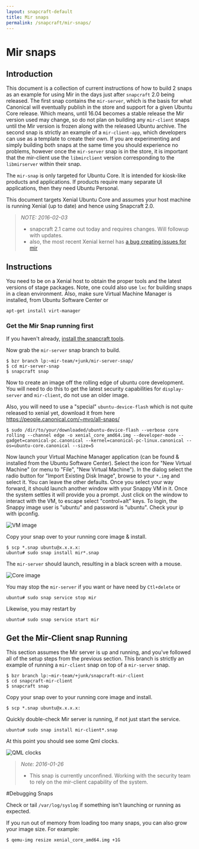 ```yaml
---
layout: snapcraft-default
title: Mir snaps
permalink: /snapcraft/mir-snaps/
---
```

# Mir snaps

## Introduction

This document is a collection of current instructions of how to build 2 snaps
as an example for using Mir in the days just after `snapcraft` 2.0 being
released. The first snap contains the `mir-server`, which is the basis for what
Canonical will eventually publish in the store and support for a given Ubuntu
Core release. Which means, until 16.04 becomes a stable release the Mir
version used may change, so do not plan on building any `mir-client` snaps
until the Mir version is frozen along with the released Ubuntu archive. The
second snap is strictly an example of a `mir-client-app`, which developers can
use as a template to create their own. If you are experimenting and simply
building both snaps at the same time you should experience no problems,
however once the `mir-server` snap is in the store, it is important that the
mir-client use the `libmirclient` version corresponding to the `libmirserver`
within their snap.

The `mir-snap` is only targeted for Ubuntu Core. It is intended for
kiosk-like products and applications. If products require many separate UI
applications, then they need Ubuntu Personal.

This document targets Xenial Ubuntu Core and assumes your host machine is
running Xenial (up to date) and hence using Snapcraft 2.0.

> *NOTE: 2016-02-03*
> - snapcraft 2.1 came out today and requires changes. Will followup with
>   updates.
> - also, the most recent Xenial kernel has [a bug creating issues for
>   mir](https://bugs.launchpad.net/ubuntu/+source/linux/+bug/1540731)

## Instructions

You need to be on a Xenial host to obtain the proper tools and the latest
versions of stage packages. Note, one could also use `lxc` for building snaps
in a clean environment. Also, make sure Virtual Machine Manager is installed,
from Ubuntu Software Center or

```
apt-get install virt-manager
```

### Get the Mir Snap running first

If you haven't already, [install the snapcraft tools](get-started).

Now grab the `mir-server` snap branch to build.
```
$ bzr branch lp:~mir-team/+junk/mir-server-snap/
$ cd mir-server-snap
$ snapcraft snap
```
Now to create an image off the rolling edge of ubuntu core development. You
will need to do this to get the latest security capabilities for
`display-server` and `mir-client`, do not use an older image.

Also, you will need to use a "special" `ubuntu-device-flash` which is not
quite released to xenial yet, download it from here
https://people.canonical.com/~mvo/all-snaps/

```
$ sudo /dir/to/your/downloaded/ubuntu-device-flash --verbose core rolling --channel edge -o xenial_core_amd64.img --developer-mode --gadget=canonical-pc.canonical --kernel=canonical-pc-linux.canonical --os=ubuntu-core.canonical --size=5
```

Now launch your Virtual Machine Manager application (can be found & installed
from the Ubuntu Software Center). Select the icon for "New Virtual Machine"
(or menu to "File", "New Virtual Machine"). In the dialog select the radio
button for "Import Existing Disk Image", browse to your `*.img` and select
it. You can leave the other defaults. Once you select your way forward, it
should launch another window with your Snappy VM in it. Once the system
settles it will provide you a prompt. Just click on the window to interact
with the VM, to escape select "control+alt" keys. To login, the Snappy image
user is "ubuntu" and password is "ubuntu". Check your ip with ipconfig.

![VM image][vm-image]

Copy your snap over to your running core image & install.
```
$ scp *.snap ubuntu@x.x.x.x:
ubuntu# sudo snap install mir*.snap
```

The `mir-server` should launch, resulting in a black screen with a mouse.

![Core image][core-image]

You may stop the `mir-server` if you want or have need by `Ctl+delete` or
```
ubuntu# sudo snap service stop mir
```

Likewise, you may restart by
```
ubuntu# sudo snap service start mir
```

## Get the Mir-Client snap Running

This section assumes the Mir server is up and running, and you've followed
all of the setup steps from the previous section. This branch is strictly an
example of running a `mir-client` snap on top of a `mir-server` snap.

```
$ bzr branch lp:~mir-team/+junk/snapcraft-mir-client
$ cd snapcraft-mir-client
$ snapcraft snap
```

Copy your snap over to your running core image and install.
```
$ scp *.snap ubuntu@x.x.x.x:
```

Quickly double-check Mir server is running, if not just start the service.
```
ubuntu# sudo snap install mir-client*.snap
```

At this point you should see some Qml clocks.

![QML clocks][clock-image]

> *Note: 2016-01-26*
>  - This snap is currently unconfined. Working with the security team to
>    rely on the mir-client capability of the system.

#Debugging Snaps

Check or tail `/var/log/syslog` if something isn't launching or running as
expected.

If you run out of memory from loading too many snaps, you can also grow your
image size. For example:
```
$ qemu-img resize xenial_core_amd64.img +1G
```

[vm-image]: https://raw.githubusercontent.com/ubuntu-core/snapcraft/master/docs/images/ubuntucore_in_vmm.png
[core-image]: https://raw.githubusercontent.com/ubuntu-core/snapcraft/master/docs/images/core_running_mir.png
[clock-image]: https://raw.githubusercontent.com/ubuntu-core/snapcraft/master/docs/images/clocks_on_mir_on_ubuntucore.png
